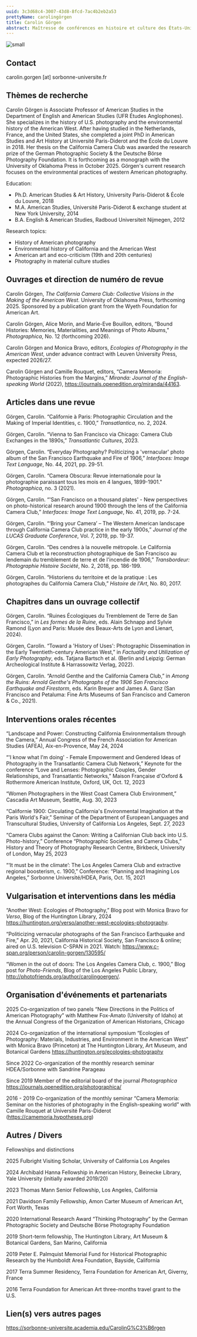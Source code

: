 ```yaml
---
uuid: 3c3d68c4-3007-43d8-8fcd-7ac4b2eb2a53
prettyName: carolingörgen
title: Carolin Görgen
abstract: Maîtresse de conférences en histoire et culture des États-Unis
---
```



![small](Gorgen_Carolin.jpg)

## Contact

 carolin.gorgen [at] sorbonne-universite.fr

## Thèmes de recherche

 Carolin Görgen is Associate Professor of American Studies in the Department of English and American Studies (UFR Études Anglophones). She specializes in the history of U.S. photography and the environmental history of the American West. After having studied in the Netherlands, France, and the United States, she completed a joint PhD in American Studies and Art History at Université Paris-Diderot and the École du Louvre in 2018. Her thesis on the California Camera Club was awarded the research prize of the German Photographic Society & the Deutsche Börse Photography Foundation. It is forthcoming as a monograph with the University of Oklahoma Press in October 2025. Görgen's current research focuses on the environmental practices of western American photography. 

Education:
- Ph.D. American Studies & Art History, University Paris-Diderot & École du Louvre, 2018
- M.A. American Studies, Université Paris-Diderot & exchange student at New York University, 2014
- B.A. English & American Studies, Radboud Universiteit Nijmegen, 2012

Research topics:
- History of American photography
- Environmental history of California and the American West
- American art and eco-criticism (19th and 20th centuries)
- Photography in material culture studies


## Ouvrages et direction de numéro de revue

 Carolin Görgen, *The California Camera Club: Collective Visions in the Making of the American West*. University of Oklahoma Press, forthcoming 2025. Sponsored by a publication grant from the Wyeth Foundation for American Art. 

 Carolin Görgen, Alice Morin, and Marie-Eve Bouillon, editors,	“Bound Histories: Memories, Materialities, and Meanings of Photo Albums,” *Photographica*, No. 12 (forthcoming 2026).

 Carolin Görgen and Monica Bravo, editors, *Ecologies of Photography in the American West*, under advance contract with Leuven University Press, expected 2026/27. 

 Carolin Görgen and Camille Rouquet, editors, “Camera Memoria: Photographic Histories from the Margins,” *Miranda: Journal of the English-speaking World* (2022), https://journals.openedition.org/miranda/44163.

## Articles dans une revue

Görgen, Carolin. “Californie à Paris: Photographic Circulation and the Making of Imperial Identities, c. 1900,” *Transatlantica*, no. 2, 2024.

Görgen, Carolin. “Vienna to San Francisco via Chicago: Camera Club Exchanges in the 1890s,” *Transatlantic Cultures*, 2023.

Görgen, Carolin. “Everyday Photography? Politicizing a 'vernacular' photo album of the San Francisco Earthquake and Fire of 1906,” *Interfaces: Image Text Language*, No. 44, 2021, pp. 29-51.

Görgen, Carolin. “Camera Obscura: Revue internationale pour la photographie paraissant tous les mois en 4 langues, 1899-1901.” *Photographica*, no. 3 (2021).

Görgen, Carolin. “'San Francisco on a thousand plates' - New perspectives on photo-historical research around 1900 through the lens of the California Camera Club,” *Interfaces: Image Text Language*, No. 41, 2019, pp. 7-24.

Görgen, Carolin. “‘Bring your Camera’ – The Western American landscape through California Camera Club practice in the early 1900s,” *Journal of the LUCAS Graduate Conference*, Vol. 7, 2019, pp. 19-37. 

Görgen, Carolin. “Des cendres à la nouvelle métropole. Le California Camera Club et la reconstruction photographique de San Francisco au lendemain du tremblement de terre et de l'incendie de 1906,” *Transbordeur: Photographie Histoire Société*, No. 2, 2018, pp. 186-199.

Görgen, Carolin. “Historiens du territoire et de la pratique : Les photographes du California Camera Club,” *Histoire de l'Art*, No. 80, 2017.

## Chapitres dans un ouvrage collectif

Görgen, Carolin. “Ruines Écologiques du Tremblement de Terre de San Francisco,” in *Les formes de la Ruine*, eds. Alain Schnapp and Sylvie Ramond (Lyon and Paris: Musée des Beaux-Arts de Lyon and Lienart, 2024).

Görgen, Carolin. “Toward a 'History of Uses': Photographic Dissemination in the Early Twentieth-century American West,” in *Factuality and Utilization of Early Photography*, eds. Tatjana Bartsch et al. (Berlin and Leipzig: German Archeological Institute & Harrassowitz Verlag, 2022).

Görgen, Carolin. “Arnold Genthe and the California Camera Club,” in *Among the Ruins: Arnold Genthe's Photographs of the 1906 San Francisco Earthquake and Firestorm*, eds. Karin Breuer and James A. Ganz (San Francisco and Petaluma: Fine Arts Museums of San Francisco and Cameron & Co., 2021).

## Interventions orales récentes

 “Landscape and Power: Constructing California Environmentalism through the Camera,” Annual Congress of the French Association for American Studies (AFEA), Aix-en-Provence, May 24, 2024

“'I know what I'm doing' - Female Empowerment and Gendered Ideas of Photography in the Transatlantic Camera Club Network,” Keynote for the conference “Love and Lenses: Photographic Couples, Gender Relationships, and Transatlantic Networks,” Maison Française d'Oxford & Rothermore American Institute, Oxford, UK, Oct. 12, 2023

“Women Photographers in the West Coast Camera Club Environment,” Cascadia Art Museum, Seattle, Aug. 30, 2023

“Californie 1900: Circulating California's Environmental Imagination at the Paris World's Fair,” Seminar of the Department of European Languages and Transcultural Studies, University of California Los Angeles, Sept. 27, 2023

“Camera Clubs against the Canon: Writing a Californian Club back into U.S. Photo-history,” Conference “Photographic Societies and Camera Clubs,” History and Theory of Photography Research Centre, Birkbeck, University of London, May 25, 2023

“‘It must be in the climate’: The Los Angeles Camera Club and extractive regional boosterism, c. 1900,” Conference: “Planning and Imagining Los Angeles,” Sorbonne Université/HDEA, Paris, Oct. 15, 2021

## Vulgarisation et interventions dans les média

 “Another West: Ecologies of Photography,” Blog post with Monica Bravo for *Verso*, Blog of the Huntington Library, 2024
https://huntington.org/verso/another-west-ecologies-photography.

“Politicizing vernacular photographs of the San Francisco Earthquake and Fire,” Apr. 20, 2021, California Historical Society, San Francisco & online; aired on U.S. television C-SPAN in 2021. 
Watch: https://www.c-span.org/person/carolin-gorgen/130595/ 

“Women in the out of doors: The Los Angeles Camera Club, c. 1900,” Blog post for *Photo-Friends*, Blog of the Los Angeles Public Library, http://photofriends.org/author/carolingoergen/. 

## Organisation d'événements et partenariats

2025 Co-organization of two panels “New Directions in the Politics of American Photography” with Matthew Fox-Amato (University of Idaho) at the Annual Congress of the Organization of American Historians, Chicago

2024 Co-organization of the international symposium “Ecologies of Photography: Materials, Industries, and Environment in the American West” with Monica Bravo (Princeton) at The Huntington Library, Art Museum, and Botanical Gardens
https://huntington.org/ecologies-photography

Since 2022 Co-organization of the monthly research seminar HDEA/Sorbonne with Sandrine Parageau 

Since 2019 Member of the editorial board of the journal *Photographica* https://journals.openedition.org/photographica/

2016 - 2019 Co-organization of the monthly seminar “Camera Memoria: Seminar on the histories of photography in the English-speaking world” with Camille Rouquet at Université Paris-Diderot (https://camemoria.hypotheses.org)

## Autres / Divers

 Fellowships and distinctions 

2025 Fulbright Visiting Scholar, University of California Los Angeles

2024 Archibald Hanna Fellowship in American History, Beinecke Library, Yale University (initially awarded 2019/20)

2023 Thomas Mann Senior Fellowship, Los Angeles, California

2021 Davidson Family Fellowship, Amon Carter Museum of American Art, Fort Worth, Texas

2020 International Research Award “Thinking Photography” by the German Photographic Society and Deutsche Börse Photography Foundation

2019 Short-term fellowship, The Huntington Library, Art Museum & Botanical Gardens, San Marino, California

2019 Peter E. Palmquist Memorial Fund for Historical Photographic Research by the
Humboldt Area Foundation, Bayside, California

2017 Terra Summer Residency, Terra Foundation for American Art, Giverny, France

2016 Terra Foundation for American Art three-months travel grant to the U.S.

## Lien(s) vers autres pages

 https://sorbonne-universite.academia.edu/CarolinG%C3%B6rgen

